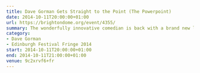 ```yaml
---
title: Dave Gorman Gets Straight to the Point (The Powerpoint)
date: 2014-10-11T20:00:00+01:00
url: https://brightondome.org/event/4355/
summary: The wonderfully innovative comedian is back with a brand new live show that promises more of his unique blend of stand-up comedy and visual story-telling.
category:
- Dave Gorman
- Edinburgh Festival Fringe 2014
start: 2014-10-11T20:00:00+01:00
end: 2014-10-11T21:00:00+01:00
venue: 9c2xrvf6+fr
---
```

